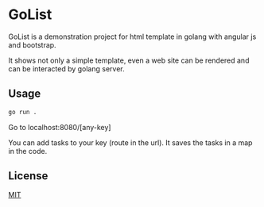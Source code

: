 # GoList

GoList is a demonstration project for html template in golang with angular js and bootstrap. 


It shows not only a simple template, even a web site can be rendered and can be interacted by golang server.

## Usage

```bash
go run .
```
Go to localhost:8080/[any-key]

You can add tasks to your key (route in the url). It saves the tasks in a map in the code.

## License

[MIT](https://choosealicense.com/licenses/mit/)
